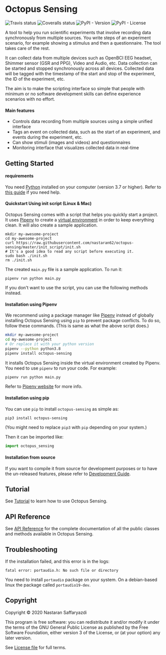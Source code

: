 Octopus Sensing
===============

![Travis status](https://img.shields.io/travis/com/nastaran62/octopus-sensing)
![Coveralls status](https://img.shields.io/coveralls/github/nastaran62/octopus-sensing)
![PyPI - Version](https://img.shields.io/pypi/v/octopus-sensing)
![PyPI - License](https://img.shields.io/pypi/l/octopus-sensing)

A tool to help you run scientific experiments that involve recording data synchronously from
multiple sources. You write steps of an experiment scenario, for example showing a stimulus and then
a questionnaire. The tool takes care of the rest.

It can collect data from multiple devices such as OpenBCI EEG headset, Shimmer sensor (GSR and PPG),
Video and Audio, etc. Data collection can be started and stopped synchronously across all devices.
Collected data will be tagged with the timestamp of the start and stop of the experiment, the ID of
the experiment, etc.

The aim is to make the scripting interface so simple that people with minimum or no software
development skills can define experience scenarios with no effort.

#### Main features

* Controls data recording from multiple sources using a simple unified interface
* Tags an event on collected data, such as the start of an experiment, and events during the experiment, etc.
* Can show stimuli (images and videos) and questionnaires
* Monitoring interface that visualizes collected data in real-time

Getting Started
---------------

#### requirements

You need [Python](https://python.org) installed on your computer (version 3.7 or higher). Refer to
[this guide](https://realpython.com/installing-python/) if you need help.

#### Quickstart Using init script (Linux & Mac)

Octopus Sensing comes with a script that helps you quickly start a project. It uses
[Pipenv](https://pipenv.pypa.io/) to create a [virtual
environment](https://docs.python.org/3/tutorial/venv.html) in order to keep everything clean. It
will also create a sample application.


```
mkdir my-awesome-project
cd my-awesome-project
curl https://raw.githubusercontent.com/nastaran62/octopus-sensing/master/init_script/init.sh
# It's a good idea to read any script before executing it.
sudo bash ./init.sh
rm ./init.sh
```

The created `main.py` file is a sample application. To run it:

```
pipenv run python main.py
```

If you don't want to use the script, you can use the following methods instead.

#### Installation using Pipenv

We recommend using a package manager like [Pipenv](https://pipenv.pypa.io/) instead of globally
installing Octopus Sensing using `pip` to prevent package conflicts. To do so, follow these
commands. (This is same as what the above script does.)

```bash
mkdir my-awesome-project
cd my-awesome-project
# Or replace it with your python version
pipenv --python python3.8
pipenv install octopus-sensing
```

It installs Octopus Sensing inside the virtual environment created by Pipenv. You need to use
`pipenv` to run your code. For example:

```bash
pipenv run python main.py
```

Refer to [Pipenv website](https://pipenv.pypa.io/) for more info.

#### Installation using pip

You can use `pip` to install `octopus-sensing` as simple as:

```bash
pip3 install octopus-sensing
```

(You might need to replace `pip3` with `pip` depending on your system.)

Then it can be imported like:

```python
import octopus_sensing
```

#### Installation from source

If you want to compile it from source for development purposes or to have the un-released features,
please refer to [Development Guide](https://octopus-sensing.nastaran-saffar.me/development).

Tutorial
--------

See [Tutorial](https://octopus-sensing.nastaran-saffar.me/tutorial) to learn how to use Octopus Sensing.

API Reference
-------------

See [API Reference](https://octopus-sensing.nastaran-saffar.me/api_reference/) for the complete documentation of all the public classes and methods available in Octopus Sensing.

Troubleshooting
---------------
If the installation failed, and this error is in the logs:

```fatal error: portaudio.h: No such file or directory```

You need to install `portaudio` package on your system. On a debian-based linux the package called
`portaudio19-dev`.

Copyright
---------
Copyright © 2020 Nastaran Saffaryazdi

This program is free software: you can redistribute it and/or modify it under the terms of the GNU
General Public License as published by the Free Software Foundation, either version 3 of the
License, or (at your option) any later version.

See [License file](https://github.com/nastaran62/octopus-sensing/blob/master/LICENSE) for full terms.
